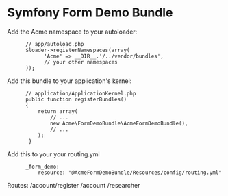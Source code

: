 Symfony Form Demo Bundle
========================

Add the Acme namespace to your autoloader:

          // app/autoload.php
          $loader->registerNamespaces(array(
                'Acme' => __DIR__.'/../vendor/bundles',
                // your other namespaces
          ));

Add this bundle to your application's kernel:

          // application/ApplicationKernel.php
          public function registerBundles()
          {
              return array(
                  // ...
                  new Acme\FormDemoBundle\AcmeFormDemoBundle(),
                  // ...
              );
           }

Add this to your your routing.yml

          _form_demo:
              resource: "@AcmeFormDemoBundle/Resources/config/routing.yml"

Routes:
          /account/register
          /account
          /researcher




